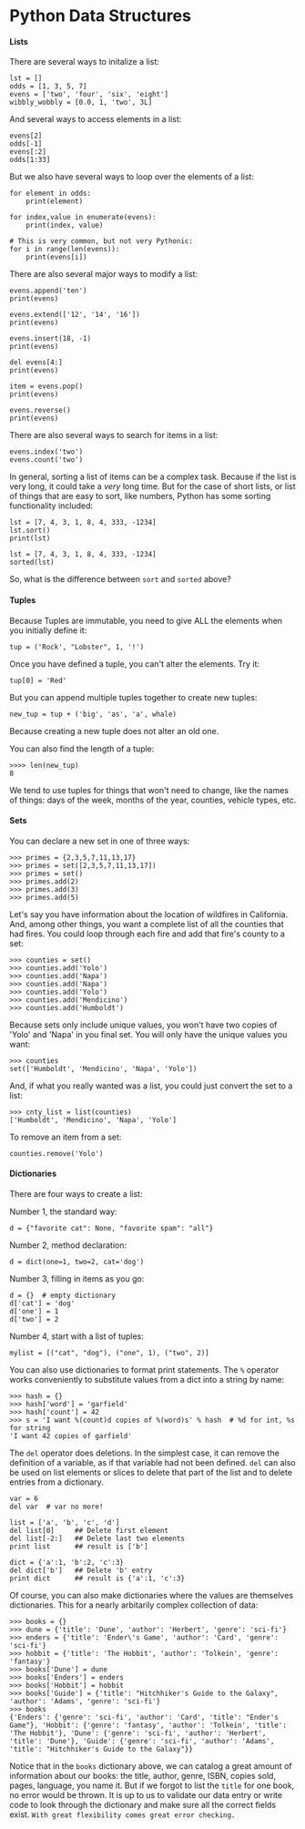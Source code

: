 # Python Data Structures

#### Lists

There are several ways to initalize a list:

    lst = []
    odds = [1, 3, 5, 7]
    evens = ['two', 'four', 'six', 'eight']
    wibbly_wobbly = [0.0, 1, 'two', 3L]

And several ways to access elements in a list:

    evens[2]
    odds[-1]
    evens[:2]
    odds[1:33]

But we also have several ways to loop over the elements of a list:

    for element in odds:
        print(element)
    
    for index,value in enumerate(evens):
        print(index, value)
    
    # This is very common, but not very Pythonic:
    for i in range(len(evens)):
        print(evens[i])

There are also several major ways to modify a list:

    evens.append('ten')
    print(evens)
    
    evens.extend(['12', '14', '16'])
    print(evens)
    
    evens.insert(18, -1)
    print(evens)
    
    del evens[4:]
    print(evens)
    
    item = evens.pop()
    print(evens)
    
    evens.reverse()
    print(evens)

There are also several ways to search for items in a list:

    evens.index('two')
    evens.count('two')

In general, sorting a list of items can be a complex task. Because if the list is very long, it could take a *very* long time. But for the case of short lists, or list of things that are easy to sort, like numbers, Python has some sorting functionality included:

    lst = [7, 4, 3, 1, 8, 4, 333, -1234]
    lst.sort()
    print(lst)
    
    lst = [7, 4, 3, 1, 8, 4, 333, -1234]
    sorted(lst)

So, what is the difference between `sort` and `sorted` above?

#### Tuples

Because Tuples are immutable, you need to give ALL the elements when you initially define it:

    tup = ('Rock', "Lobster", 1, '!')

Once you have defined a tuple, you can't alter the elements. Try it:

    tup[0] = 'Red'

But you can append multiple tuples together to create new tuples:

    new_tup = tup + ('big', 'as', 'a', whale)

Because creating a new tuple does not alter an old one.

You can also find the length of a tuple:

    >>>> len(new_tup)
    8

We tend to use tuples for things that won't need to change, like the names of things: days of the week, months of the year, counties, vehicle types, etc.

#### Sets

You can declare a new set in one of three ways:

    >>> primes = {2,3,5,7,11,13,17}
    >>> primes = set([2,3,5,7,11,13,17])
    >>> primes = set()
    >>> primes.add(2)
    >>> primes.add(3)
    >>> primes.add(5)

Let's say you have information about the location of wildfires in California. And, among other things, you want a complete list of all the counties that had fires. You could loop through each fire and add that fire's county to a set:

    >>> counties = set()
    >>> counties.add('Yolo')
    >>> counties.add('Napa')
    >>> counties.add('Napa')
    >>> counties.add('Yolo')
    >>> counties.add('Mendicino')
    >>> counties.add('Humboldt')

Because sets only include unique values, you won't have two copies of 'Yolo' and 'Napa' in you final set. You will only have the unique values you want:

    >>> counties
    set(['Humboldt', 'Mendicino', 'Napa', 'Yolo'])

And, if what you really wanted was a list, you could just convert the set to a list:

    >>> cnty_list = list(counties)
    ['Humboldt', 'Mendicino', 'Napa', 'Yolo']

To remove an item from a set:

    counties.remove('Yolo')

#### Dictionaries

There are four ways to create a list:

Number 1, the standard way:

    d = {"favorite cat": None, "favorite spam": "all"}

Number 2, method declaration:

    d = dict(one=1, two=2, cat='dog')

Number 3, filling in items as you go:

    d = {}  # empty dictionary
    d['cat'] = 'dog'
    d['one'] = 1
    d['two'] = 2

Number 4, start with a list of tuples:

    mylist = [("cat", "dog"), ("one", 1), ("two", 2)]

You can also use dictionaries to format print statements. The `%` operator works conveniently to substitute values from a dict into a string by name:

    >>> hash = {}
    >>> hash['word'] = 'garfield'
    >>> hash['count'] = 42
    >>> s = 'I want %(count)d copies of %(word)s' % hash  # %d for int, %s for string
    'I want 42 copies of garfield'

The `del` operator does deletions. In the simplest case, it can remove the definition of a variable, as if that variable had not been defined. `del` can also be used on list elements or slices to delete that part of the list and to delete entries from a dictionary.

    var = 6
    del var  # var no more!
    
    list = ['a', 'b', 'c', 'd']
    del list[0]     ## Delete first element
    del list[-2:]   ## Delete last two elements
    print list      ## result is ['b']
    
    dict = {'a':1, 'b':2, 'c':3}
    del dict['b']   ## Delete 'b' entry
    print dict      ## result is {'a':1, 'c':3}

Of course, you can also make dictionaries where the values are themselves dictionaries. This for a nearly arbitarily complex collection of data:

    >>> books = {}
    >>> dune = {'title': 'Dune', 'author': 'Herbert', 'genre': 'sci-fi'}
    >>> enders = {'title': 'Ender\'s Game', 'author': 'Card', 'genre': 'sci-fi'}
    >>> hobbit = {'title': 'The Hobbit', 'author': 'Tolkein', 'genre': 'fantasy'}
    >>> books['Dune'] = dune
    >>> books['Enders'] = enders
    >>> books['Hobbit'] = hobbit
    >>> books['Guide'] = {'title': "Hitchhiker's Guide to the Galaxy", 'author': 'Adams', 'genre': 'sci-fi'}
    >>> books
    {'Enders': {'genre': 'sci-fi', 'author': 'Card', 'title': "Ender's Game"}, 'Hobbit': {'genre': 'fantasy', 'author': 'Tolkein', 'title': 'The Hobbit'}, 'Dune': {'genre': 'sci-fi', 'author': 'Herbert', 'title': 'Dune'}, 'Guide': {'genre': 'sci-fi', 'author': 'Adams', 'title': "Hitchhiker's Guide to the Galaxy"}}

Notice that in the `books` dictionary above, we can catalog a great amount of information about our books: the title, author, genre, ISBN, copies sold, pages, language, you name it. But if we forgot to list the `title` for one book, no error would be thrown. It is up to us to validate our data entry or write code to look through the dictionary and make sure all the correct fields exist. `With great flexibility comes great error checking.`
